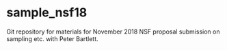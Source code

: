 # sample_nsf18
Git repository for materials for November 2018 NSF proposal submission on sampling etc. with Peter Bartlett.
